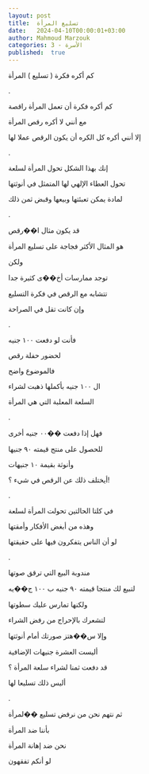 ```yaml
---
layout: post
title:  تسليع المرأة
date:   2024-04-10T00:00:01+03:00
author: Mahmoud Marzouk
categories: 3 - الأسرة
published:  true
---
```

كم أكره فكرة ( تسليع ) المرأة

.

كم أكره فكرة أن تعمل المرأة راقصة

مع أنني لا أكره رقص المرأة

إلا أنني أكره كل الكره أن يكون الرقص عملا لها

.

إنك بهذا الشكل تحول المرأة لسلعة

تحول العطاء الإلهي لها المتمثل في أنوثتها

لمادة يمكن تعبئتها وبيعها وقبض ثمن ذلك

.

قد يكون مثال ا��رقص

هو المثال الأكثر فجاجة على تسليع المرأة

ولكن

توجد ممارسات أخ��ى كثيرة جدا

تتشابه مع الرقص في فكرة التسليع

وإن كانت تقل في الصراحة

.

فأنت لو دفعت ١٠٠ جنيه

لحضور حفلة رقص

فالموضوع واضح

ال ١٠٠ جنيه بأكملها ذهبت لشراء

السلعة المعلبة التي هي المرأة

.

فهل إذا دفعت ��٠٠ جنيه أخرى

للحصول على منتج قيمته ٩٠ جنيها

وأنوثة بقيمة ١٠ جنيهات

أيختلف ذلك عن الرقص في شيء ؟!

.

في كلتا الحالتين تحولت المرأة لسلعة

وهذه من أبغض الأفكار وأمقتها

لو أن الناس يتفكرون فيها على حقيقتها

.

مندوبة البيع التي ترقق صوتها

لتبيع لك منتجا قيمته ٩٠ جنيه ب ١٠٠ ج��يه

ولكنها تمارس عليك سطوتها

لتشعرك بالإحراج من رفض الشراء

وإلا س��هتز صورتك أمام أنوثتها

أليست العشرة جنيهات الإضافية

قد دفعت ثمنا لشراء سلعة المرأة ؟

أليس ذلك تسليعا لها

.

ثم نتهم نحن من نرفض تسليع ��لمرأة

بأننا ضد المرأة

نحن ضد إهانة المرأة

لو أنكم تفقهون
